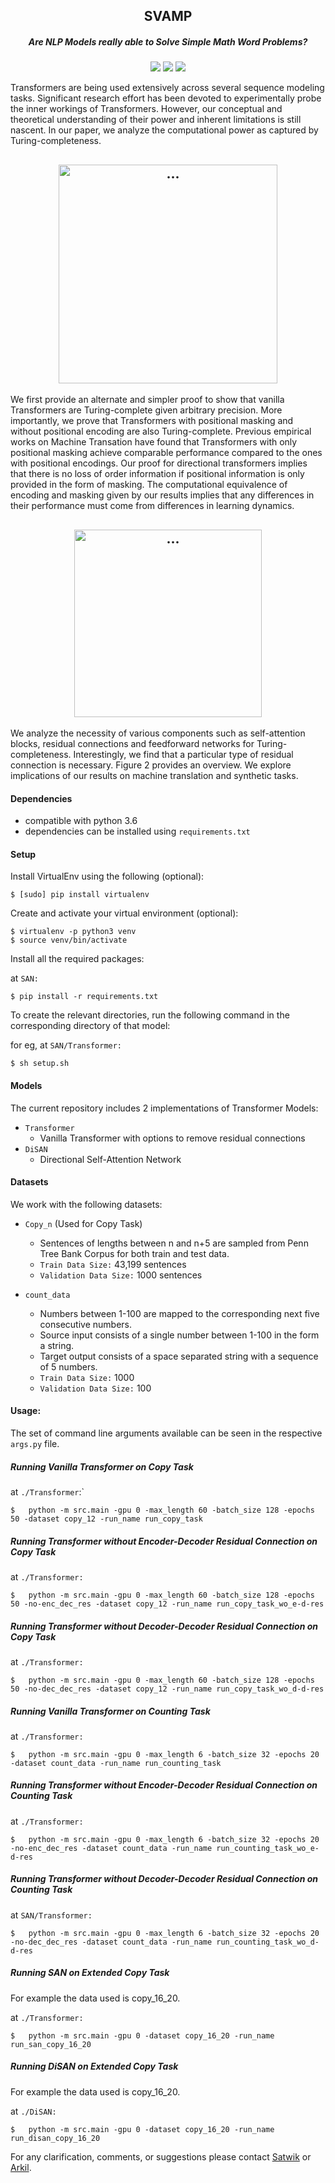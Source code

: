 <h2 align="center">
  SVAMP
</h2>
<h5 align="center"> Are NLP Models really able to Solve Simple Math Word Problems?</h5>

<p align="center">
  <a href="https://2021.naacl.org/"><img src="https://img.shields.io/badge/NAACL-2021-blue"></a>
  <a href="https://arxiv.org/abs/2006.09286"><img src="http://img.shields.io/badge/Paper-PDF-red.svg"></a>
  <a href="https://github.com/arkilpatel/SVAMP/blob/main/LICENSE">
    <img src="https://img.shields.io/badge/License-MIT-green">
  </a>
</p>



Transformers are being used extensively across several sequence modeling tasks. Significant research effort has been devoted to experimentally probe the inner workings of Transformers. However, our conceptual and theoretical understanding of their power and inherent limitations is still nascent. In our paper, we analyze the computational power as captured by Turing-completeness. 

<h2 align="center">
  <img align="center"  src="./images/trans-maskx.png" alt="..." width="350">
</h2>

We first provide an alternate and simpler proof to show that vanilla Transformers are Turing-complete given arbitrary precision. More importantly, we prove that Transformers with positional masking and without positional encoding are also Turing-complete. Previous empirical works on Machine Transation have found that Transformers with only positional masking achieve comparable performance compared to the ones with positional encodings. Our proof for directional transformers implies that there is no loss of order information if positional information is only provided in the form of masking. The computational equivalence of encoding and masking given by our results implies that any differences in their performance must come from differences in learning dynamics. 



<h2 align="center">
  <img align="center"  src="./images/transx.png" alt="..." width="300">
</h2>
We analyze the necessity of various components such as self-attention blocks, residual connections and feedforward networks for Turing-completeness. Interestingly, we find that a particular type of residual connection is necessary. Figure 2 provides an overview. We explore implications of our results on machine translation and synthetic tasks.



#### Dependencies

- compatible with python 3.6
- dependencies can be installed using `requirements.txt`

#### Setup

Install VirtualEnv using the following (optional):

```shell
$ [sudo] pip install virtualenv
```

Create and activate your virtual environment (optional):

```shell
$ virtualenv -p python3 venv
$ source venv/bin/activate
```

Install all the required packages:

at `SAN:`

```shell
$ pip install -r requirements.txt
```

To create the relevant directories, run the following command in the corresponding directory of that model:

for eg, at `SAN/Transformer:`

```shell
$ sh setup.sh
```

#### Models

The current repository includes 2 implementations of Transformer Models:

- `Transformer`
  - Vanilla Transformer with options to remove residual connections
- `DiSAN`
  - Directional Self-Attention Network

#### Datasets

We work with the following datasets:

- `Copy_n` (Used for Copy Task)

  - Sentences  of lengths between n and n+5 are sampled from Penn Tree Bank Corpus for both train and test data.
  - `Train Data Size:` 43,199 sentences
  - `Validation Data Size:` 1000 sentences

- `count_data`

  - Numbers between 1-100 are mapped to the corresponding next five consecutive numbers.
  - Source input consists of a single number between 1-100 in the form a string.
  - Target output consists of a space separated string with a sequence of 5 numbers. 
  - `Train Data Size:` 1000
  - `Validation Data Size:` 100

  

#### Usage:

The set of command line arguments available can be seen in the respective `args.py` file.

##### Running Vanilla Transformer on Copy Task

at `./Transformer`:`

```
$	python -m src.main -gpu 0 -max_length 60 -batch_size 128 -epochs 50 -dataset copy_12 -run_name run_copy_task
```

##### Running Transformer without Encoder-Decoder Residual Connection on Copy Task

at `./Transformer:`

```
$	python -m src.main -gpu 0 -max_length 60 -batch_size 128 -epochs 50 -no-enc_dec_res -dataset copy_12 -run_name run_copy_task_wo_e-d-res
```

##### Running Transformer without Decoder-Decoder Residual Connection on Copy Task

at `./Transformer:`

```
$	python -m src.main -gpu 0 -max_length 60 -batch_size 128 -epochs 50 -no-dec_dec_res -dataset copy_12 -run_name run_copy_task_wo_d-d-res
```

##### Running Vanilla Transformer on Counting Task

at `./Transformer:`

```
$	python -m src.main -gpu 0 -max_length 6 -batch_size 32 -epochs 20 -dataset count_data -run_name run_counting_task
```

##### Running Transformer without Encoder-Decoder Residual Connection on Counting Task

at `./Transformer:`

```
$	python -m src.main -gpu 0 -max_length 6 -batch_size 32 -epochs 20 -no-enc_dec_res -dataset count_data -run_name run_counting_task_wo_e-d-res
```

##### Running Transformer without Decoder-Decoder Residual Connection on Counting Task

at `SAN/Transformer:`

```
$	python -m src.main -gpu 0 -max_length 6 -batch_size 32 -epochs 20 -no-dec_dec_res -dataset count_data -run_name run_counting_task_wo_d-d-res
```

##### Running SAN on Extended Copy Task

For example the data used is copy_16_20.

at `./Transformer:`

```
$	python -m src.main -gpu 0 -dataset copy_16_20 -run_name run_san_copy_16_20
```

##### Running DiSAN on Extended Copy Task

For example the data used is copy_16_20.

at `./DiSAN:`

```
$	python -m src.main -gpu 0 -dataset copy_16_20 -run_name run_disan_copy_16_20
```



For any clarification, comments, or suggestions please contact [Satwik](https://satwikb.com/) or [Arkil](http://arkilpatel.github.io/).